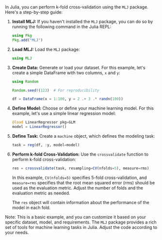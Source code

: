 In Julia, you can perform k-fold cross-validation using the `MLJ` package. Here's a step-by-step guide:

1. **Install MLJ:**
   If you haven't installed the `MLJ` package, you can do so by running the following command in the Julia REPL:

   ```julia
   using Pkg
   Pkg.add("MLJ")
   ```

2. **Load MLJ:**
   Load the `MLJ` package:

   ```julia
   using MLJ
   ```

3. **Create Data:**
   Generate or load your dataset. For this example, let's create a simple DataFrame with two columns, `x` and `y`:

   ```julia
   using Random

   Random.seed!(123)  # For reproducibility

   df = DataFrame(x = 1:100, y = 2 .+ 3 .* randn(100))
   ```

4. **Define Model:**
   Choose or define your machine learning model. For this example, let's use a simple linear regression model:

   ```julia
   @load LinearRegressor pkg=GLM
   model = LinearRegressor()
   ```

5. **Define Task:**
   Create a `machine` object, which defines the modeling task:

   ```julia
   task = reg(df, :y, model=model)
   ```

6. **Perform k-fold Cross-Validation:**
   Use the `crossvalidate` function to perform k-fold cross-validation:

   ```julia
   res = crossvalidate(task, resampling=CV(nfolds=5), measure=rms)
   ```

   In this example, `CV(nfolds=5)` specifies 5-fold cross-validation, and `measure=rms` specifies that the root mean squared error (rms) should be used as the evaluation metric. Adjust the number of folds and the evaluation metric as needed.

   The `res` object will contain information about the performance of the model in each fold.

Note: This is a basic example, and you can customize it based on your specific dataset, model, and requirements. The `MLJ` package provides a rich set of tools for machine learning tasks in Julia. Adjust the code according to your needs.